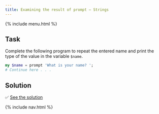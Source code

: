 ```yaml
---
title: Examining the result of prompt — Strings
---
```


{% include menu.html %}

## Task

Complete the following program to repeat the entered name and print the type of the value in the variable `$name`.

```raku
my $name = prompt 'What is your name? ';
# Continue here . . .
```

## Solution

✅ [See the solution](solution)

{% include nav.html %}